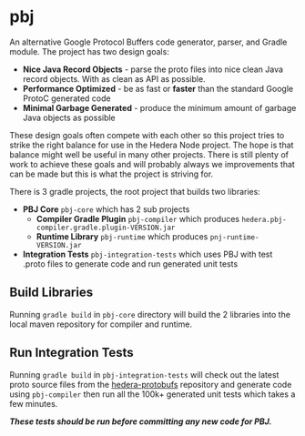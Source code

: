 # pbj
An alternative Google Protocol Buffers code generator, parser, and Gradle module. The project has two design goals:
 * **Nice Java Record Objects** - parse the proto files into nice clean Java record objects. With as clean as API as possible.
 * **Performance Optimized** - be as fast or **faster** than the standard Google ProtoC generated code
 * **Minimal Garbage Generated** - produce the minimum amount of garbage Java objects as possible

These design goals often compete with each other so this project tries to strike the right balance for use in the 
Hedera Node project. The hope is that balance might well be useful in many other projects. There is still plenty of work 
to achieve these goals and will probably always we improvements that can be made but this is what the project is 
striving for.

There is 3 gradle projects, the root project that builds two libraries:

  * **PBJ Core** `pbj-core` which has 2 sub projects
    * **Compiler Gradle Plugin** `pbj-compiler` which produces `hedera.pbj-compiler.gradle.plugin-VERSION.jar`
    * **Runtime Library** `pbj-runtime` which produces `pnj-runtime-VERSION.jar`
  * **Integration Tests** `pbj-integration-tests` which uses PBJ with test .proto files to generate code and run generated unit tests 

## Build Libraries
Running `gradle build` in `pbj-core` directory will build the 2 libraries into the local maven repository for compiler and runtime.

## Run Integration Tests
Running `gradle build` in `pbj-integration-tests` will check out the latest proto source files from the
[hedera-protobufs](https://github.com/hashgraph/hedera-protobufs) repository and generate code using `pbj-compiler` then 
run all the 100k+ generated unit tests which takes a few minutes. 

**_These tests should be run before committing any new code for PBJ._**